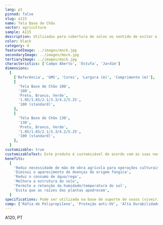 ```yaml
---
lang: pt
pinned: false
slug: a115
name: Tela Base de Chão
sector: agriculture
sample: A115
description: Utilizadas para cobertura de solos no sentido de evitar o aparecimento de plantas infestantes.
color: black
category: d
featuredImage: ../images/mock.jpg
secondaryImage: ../images/mock.jpg
tertiaryImage: ../images/mock.jpg
characteristics: ['Campo Aberto', 'Estufa', 'Jardim']
dimensions:
  [
    ['Referência', 'GMS', 'Cores', 'Largura (m)', 'Comprimento (m)'],
    [
      'Tela Base de Chão 100',
      '100',
      'Preto, Branco, Verde',
      '1.05/1.65/2.1/3.3/4.2/5.25',
      '100 (standard)',
    ],
    [
      'Tela Base de Chão 130',
      '130',
      'Preto, Branco, Verde',
      '1.05/1.65/2.1/3.3/4.2/5.25',
      '100 (standard)',
    ],
  ]
customizable: true
customizableText: Este produto é customizável de acordo com as suas necessidades. Contacte-nos para mais informações.
benefits:
  [
    'Reduz necessidade de mão de obra agrícola para operações culturais',
    'Diminui o aparecimento de doenças de origem fúngica',
    'Reduz o consumo de água/rega',
    'Melhora a estrutura do solo',
    'Permite a retenção da humidade/temperatura do sol',
    'Evita que as raízes das plantas apodrecem',
  ]
specifications: Pode ser utilizada na base de suporte de vasos (viveiristas) ou, então, colocada diretamente sobre o solo, depois de preparado para o efeito.
comp: ['Ráfia de Polipropileno', 'Proteção anti-UV', 'Alta Durabilidade e Resistência']
---
```


A120, PT
